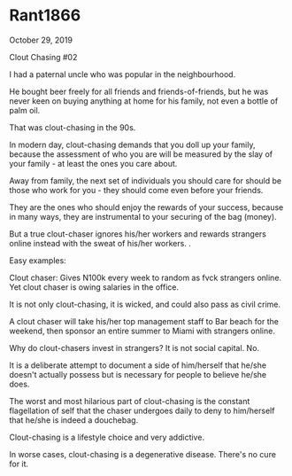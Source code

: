 # Rant1866


October 29, 2019

Clout Chasing #02

I had a paternal uncle who was popular in the neighbourhood.

He bought beer freely for all friends and friends-of-friends, but he was never keen on buying anything at home for his family, not even a bottle of palm oil. 

That was clout-chasing in the 90s.

In modern day, clout-chasing demands that you doll up your family, because the assessment of who you are will be measured by the slay of your family - at least the ones you care about.

Away from family, the next set of individuals you should care for should be those who work for you - they should come even before your friends.

They are the ones who should enjoy the rewards of your success, because in many ways, they are instrumental to your securing of the bag (money).

But a true clout-chaser ignores his/her workers and rewards strangers online instead with the sweat of his/her workers.
.

Easy examples:

Clout chaser: Gives N100k every week to random as fvck strangers online. Yet clout chaser is owing salaries in the office.

It is not only clout-chasing, it is wicked, and could also pass as civil crime. 

A clout chaser will take his/her top management staff to Bar beach for the weekend, then sponsor an entire summer to Miami with strangers online.

Why do clout-chasers invest in strangers? It is not social capital. No.

It is a deliberate attempt to document a side of him/herself that he/she doesn't actually possess but is necessary for people to believe he/she does.

The worst and most hilarious part of clout-chasing is the constant flagellation of self that the chaser undergoes daily to deny to him/herself that he/she is indeed a douchebag.

Clout-chasing is a lifestyle choice and very addictive.

In worse cases, clout-chasing is a degenerative disease. There's no cure for it.